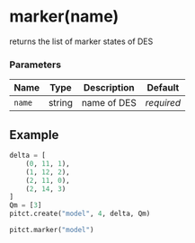 # marker(name)

returns the list of marker states of DES 

### Parameters
| Name       | Type    | Description |  Default   |
|------------|---------|-------------|------------|
| `name`     | string  | name of DES | *required* |



## Example

```python title="sample 1"
delta = [
    (0, 11, 1),
    (1, 12, 2),
    (2, 11, 0),
    (2, 14, 3)
]
Qm = [3]
pitct.create("model", 4, delta, Qm)

pitct.marker("model")
```
